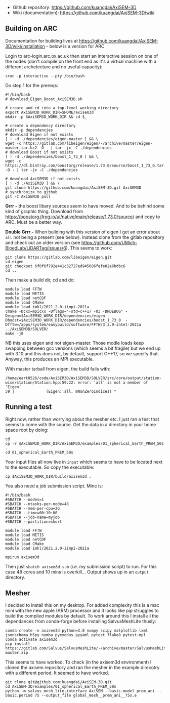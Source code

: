 * Github repository: https://github.com/kuangdai/AxiSEM-3D
* Wiki (documentation): https://github.com/kuangdai/AxiSEM-3D/wiki

Building on ARC
---------------
Documentation for building lives at https://github.com/kuangdai/AxiSEM-3D/wiki/installation - below is a version for ARC

Login to arc-login.arc.ox.ac.uk then start an interactive session on one of the nodes (don't compile on the front end
as it's a virtual machine with a different archetecture and no useful capacity):

    srun -p interactive --pty /bin/bash
    
Do step 1 for the prereqs:

    #!/bin/bash
    # download_Eigen_Boost_AxiSEM3D.sh
    
    # create and cd into a top-level working directory
    export AxiSEM3D_WORK_DIR=$HOME/axisem3d
    mkdir -p $AxiSEM3D_WORK_DIR && cd $_

    # create a dependency directory
    mkdir -p dependencies
    # download Eigen if not exists
    [ ! -d ./dependencies/eigen-master ] && \
    wget -c https://gitlab.com/libeigen/eigen/-/archive/master/eigen-master.tar.bz2 -O - | tar -jx -C ./dependencies
    # download Boost if not exists
    [ ! -d ./dependencies/boost_1_73_0 ] && \
    wget -c https://dl.bintray.com/boostorg/release/1.73.0/source/boost_1_73_0.tar.bz2 -O - | tar -jx -C ./dependencies
    
    # download AxiSEM3D if not exists
    [ ! -d ./AxiSEM3D ] && \
    git clone https://github.com/kuangdai/AxiSEM-3D.git AxiSEM3D
    # synchronize to github
    git -C AxiSEM3D pull
    
**Grrr -** the boost libary sources seem to have moved. And to be behind some kind of graphic thing. Download from https://boostorg.jfrog.io/ui/native/main/release/1.73.0/source/
and copy to ARC. Must be a better way.

**Double Grrr -** When building with this version of eigen I get an error about `all` not being a present (see below). Instead 
clone from the gitlab repository and check out an older version (see https://github.com/UMich-BipedLab/LiDARTag/issues/6). This seems to work:

    git clone https://gitlab.com/libeigen/eigen.git
    cd eigen
    git checkout 6f0f6f792e441c32727ed945686fefe02e6bdbc6
    cd ..
    
Then make a build dir, cd and do:

    module load FFTW
    module load METIS
    module load netCDF
    module load CMake
    module load imkl/2021.2.0-iimpi-2021a    
    cmake -Dcxx=mpicxx -Dflags="-std=c++17 -O3 -DNDEBUG" -Deigen=$AxiSEM3D_WORK_DIR/dependencies/eigen -Dboost=$AxiSEM3D_WORK_DIR/dependencies/boost_1_73_0  -Dfftw=/apps/system/easybuild/software/FFTW/3.3.9-intel-2021a ../AxiSEM3D/SOLVER/
    make -j8
    
NB this uses eigen and not eigen-master. Those modle loads keep swapping between gcc versions (which seems a bit
fragile) but we end up with 3.10 and this does not, by default, support C++17, so we specify that. Anyway, this
produces an MPI executable. 

With master tarball from eigen, the build fails with:

    /home/eart0526/code/AxiSEM3D/AxiSEM3D/SOLVER/src/core/output/station-wise/station/Station.hpp:59:22: error: ‘all’ is not a member of ‘Eigen’
    59 |              (Eigen::all, mNonZeroIndices) *
    
    
Running a test
--------------

Right now, rather than worrying about the mesher etc. I just ran a test that seems to come with the source. Get the data in a directory in your home space root by doing:

    cd 
    cp -r $AxiSEM3D_WORK_DIR/AxiSEM3D/examples/01_spherical_Earth_PREM_50s .
    cd 01_spherical_Earth_PREM_50s
    
Your input files all now live in `input` which seems to have to be located next to the executable. So copy the executable:

    cp $AxiSEM3D_WORK_DIR/build/axisem3d .
    
You also need a job submission script. Mine is:

    #!/bin/bash 
    #SBATCH --nodes=1 
    #SBATCH --ntasks-per-node=48
    #SBATCH --mem-per-cpu=2G
    #SBATCH --time=00:10:00 
    #SBATCH --job-name=myjob 
    #SBATCH --partition=short

    module load FFTW
    module load METIS
    module load netCDF
    module load CMake
    module load imkl/2021.2.0-iimpi-2021a

    mpirun axisem3d
    
Then just `sbatch axisem3d.sub` (i.e. my submission script) to run. For this case 48 cores and 10 mins is overkill... Output shows up in an `output` directory. 


Mesher
------

I decided to install this on my desktop. For added complexity this is a mac mini with the new apple (ARM) processor and it looks like pip struggles to 
build the compiled modules by default. To work around this I install all the dependances from conda-forge before installing SalvusMeshLite thusly:

    conda create -n axisem3d python=3.8 numpy scipy matplotlib lxml jsonschema h5py numba pyexodus pyyaml pytest flake8 pytest-mpl
    conda activate axisem3d
    pip install https://gitlab.com/Salvus/SalvusMeshLite/-/archive/master/SalvusMeshLite-master.zip
    
This seems to have worked. To check (in the axisem3d environment) I cloned the axisem repository and ran the mesher in the example direcotry with a different
period. It seemed to have worked.

    git clone git@github.com:kuangdai/AxiSEM-3D.git
    cd AxiSEM-3D/examples/01_spherical_Earth_PREM_50s
    python -m salvus_mesh_lite.interface AxiSEM --basic.model prem_ani --basic.period 75 --output_file global_mesh__prem_ani__75s.e
    
